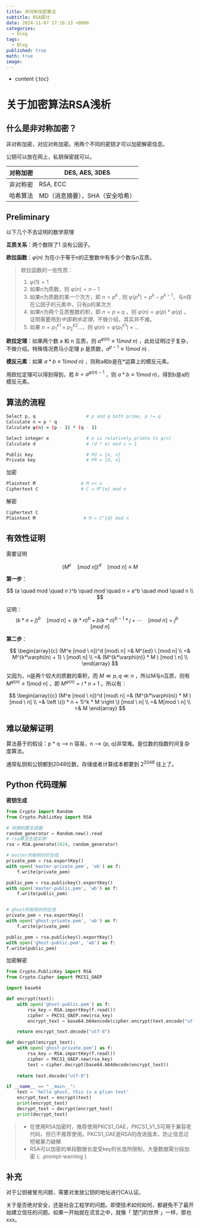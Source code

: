 ```yaml
---
title: 非对称加密算法
subtitle: RSA探讨
date: 2024-11-07 17:16:13 +0800
categories:
  - blog
tags:
  - Blog
published: true
math: true
image:
---
```

* content
{:toc}


# 关于加密算法RSA浅析

## 什么是非对称加密？
非对称加密，对应对称加密。用两个不同的密钥才可以加密解密信息。

公钥可以放在网上，私钥保密就可以。

| 对称加密 | DES, AES, 3DES                  |
| -------- | ------------------------------- |
| 非对称密 | RSA, ECC                        |
| 哈希算法 | MD（消息摘要），SHA（安全哈希） |

## Preliminary
以下几个不去证明的数学原理

**互质关系**：两个数除了1 没有公因子。

**欧拉函数**：$\varphi(n)$ 为在小于等于n的正整数中有多少个数与n互质。
> 欧拉函数的一些性质：
> 	1.  $\varphi(1) = 1$ 
> 	2. 如果n为质数，则 $\varphi(n) = n - 1$ 
> 	3. 如果n为质数的某一个次方，即 $n = p^k$ , 则 $\varphi(p^k) = p^k - p^{k-1}$，与n存在公因子的元素中，只有p的某次方
> 	4. 如果n为两个互质整数的积，即 $n = p \times q$ ，则 $\varphi(n) = \varphi(p) * \varphi(q)$ 。证明需要用到*中国剩余定理*，不做介绍，其实并不难。
> 	5. 如果 $n = p_1^{k1} \times p_2^{k2} ...$，则 $\varphi(n) = \varphi(p_1^{k1}) \times ...$ 


**欧拉定理**：如果两个数 a 和 n 互质，则 $a^{\varphi(n)} \equiv 1 (mod \ n)$ ，此处证明过于复杂，不做介绍。特殊情况费马小定理 p 是质数，$a^{p-1} \equiv 1 (mod \ n)$ .

**模反元素**：如果 $a*b \equiv 1 (mod \ n)$ ，则称a和b是在\*运算上的模反元素。

用欧拉定理可以得到得到，若 $b = a^{\varphi(n) - 1}$ ，则 $a * b \equiv 1 (mod \ n)$，得到b是a的模反元素。



## 算法的流程


```bash
Select p, q                   # p and q both prime, p != q
Calculate n = p * q
Calculate φ(n) = (p - 1) * (q - 1)

Select integer e              # e is relatively primte to φ(n)
Calculate d                   # (d * e) mod n = 1

Public key                    # PU = {e, n}
Private key                   # PR = {d, n}

```


加密

```bash 
Plaintext M                 # M << n
Ciphertext C                # C = M^{e} mod n

```


解密

```bash
Ciphertext C
Plaintext M                  # M = C^{d} mod n

```




## 有效性证明

需要证明

$$
 (M^{e}\quad [mod \ n])^d \quad [mod \ n] \equiv M
$$

**第一步**：

$$
 (a \quad mod \quad n )^b \quad mod \quad n = 
a^b \quad mod \quad n  \\
$$

证明：
$$
(k * n + j) ^b \quad [mod \ n] = (k*n)^b + b(k*n)^{b-1}*j + \cdots \quad [mod \ n] = j^b \quad [mod \ n]
$$

**第二步**：

$$
\begin{array}{c}
(M^e [mod \ n])^d [mod\ n] =& M^{ed} \ [mod n] \\
=& M^{k*\varphi(n) + 1} \ [mod\ n] \\
=& (M^{k*\varphi(n)} * M ) [mod \ n] \\
\end{array}
$$


又因为，n是两个较大的质数的乘积，而 $M \ll p, q \ll n$ ，所以M与n互质，则有 $M^{\varphi(n)} \equiv 1[mod \ n]$ ，即 $M^{\varphi(n)} = i*n + 1$ 。所以有：

$$
\begin{array}{c}
(M^e [mod \ n])^d [mod\ n] =& (M^{k*\varphi(n)} * M ) [mod \ n] \\
						=& \left \{(i * n + 1)^k * M \right \} [mod \ n] \\
						=& M[mod \ n] \\
						=& M
\end{array}
$$


## 难以破解证明


算法基于的假设：p * q --> n 容易，n --> {p, q}非常难。是位数的指数时间复杂度算法。

通常私钥和公钥都到2048位数，存储或者计算成本都要到 $2^{2048}$ 往上了。


## Python 代码理解

**密钥生成**


```python
from Crypto import Random
from Crypto.PublicKey import RSA

# 伪随机数生成器
random_generator = Random.new().read
# rsa算法生成实例
rsa = RSA.generate(1024, random_generator)

# master的秘钥对的生成
private_pem = rsa.exportKey()
with open('master-private.pem', 'wb') as f:
    f.write(private_pem)

public_pem = rsa.publickey().exportKey()
with open('master-public.pem', 'wb') as f:
    f.write(public_pem)


# ghost的秘钥对的生成
private_pem = rsa.exportKey()
with open('ghost-private.pem', 'wb') as f:
    f.write(private_pem)

public_pem = rsa.publickey().exportKey()
with open('ghost-public.pem', 'wb') as f:
f.write(public_pem)

```


加密解密


```python
from Crypto.PublicKey import RSA
from Crypto.Cipher import PKCS1_OAEP

import base64

def encrypt(text):
	with open('ghost-public.pem') as f:
		rsa_key = RSA.importKey(f.read())
		cipher = PKCS1_OAEP.new(rsa_key)
		encrypt_text = base64.b64encode(cipher.encrypt(text.encode("utf-8")))

	return encrypt_text.decode("utf-8")

def decrypt(encrypt_text):
	with open('ghost-private.pem') as f:
		rsa_key = RSA.importKey(f.read())
		cipher = PKCS1_OAEP.new(rsa_key)
		text = cipher.decrypt(base64.b64decode(encrypt_text))
	
	return text.decode("utf-8")

if __name__ == "__main__":
	text = 'hello ghost, this is a plian text'
	encrypt_text = encrypt(text)
	print(encrypt_text)
	decrypt_text = decrypt(encrypt_text)
	print(decrypt_text)
```


> - 在使用RSA加密时，推荐使用PKCS1_OAE，PKCS1_V1_5可用于兼容老代码，但已不推荐使用。PKCS1_OAE是RSA的改进版本，防止信息过短被暴力破解
> - RSA可以加密的单段数据长度受key的长度所限制，大量数据需分段加密
{: .prompt-warning }


## 补充

对于公钥被冒充问题，需要对发放公钥的地址进行CA认证。

关于是否绝对安全，还是社会工程学的问题。即使技术如何如何，都避免不了最开始建立信任的问题。如果一开始就在谎言之中，就像「 楚门的世界 」一样，那也xxx。